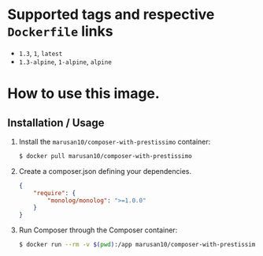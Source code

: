 # Supported tags and respective `Dockerfile` links

- `1.3`, `1`, `latest`
- `1.3-alpine`, `1-alpine`, `alpine`

# How to use this image.

## Installation / Usage

1. Install the `marusan10/composer-with-prestissimo` container:

    ``` sh
    $ docker pull marusan10/composer-with-prestissimo
    ```

2. Create a composer.json defining your dependencies.

    ``` json
    {
        "require": {
            "monolog/monolog": ">=1.0.0"
        }
    }
    ```

3. Run Composer through the Composer container:

    ``` sh
    $ docker run --rm -v $(pwd):/app marusan10/composer-with-prestissimo install
    ```

